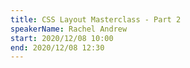 ```yaml
---
title: CSS Layout Masterclass - Part 2
speakerName: Rachel Andrew
start: 2020/12/08 10:00
end: 2020/12/08 12:30
---
```

